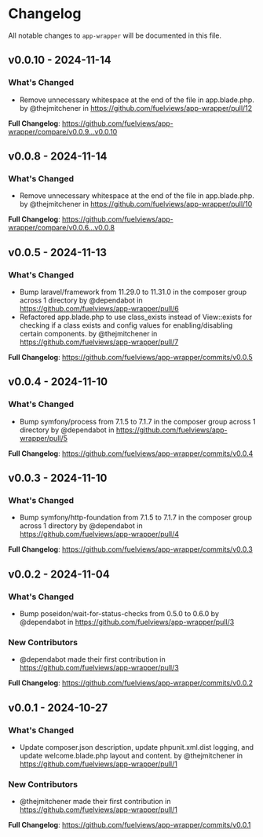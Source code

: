 # Changelog

All notable changes to `app-wrapper` will be documented in this file.

## v0.0.10 - 2024-11-14

### What's Changed

* Remove unnecessary whitespace at the end of the file in app.blade.php. by @thejmitchener in https://github.com/fuelviews/app-wrapper/pull/12

**Full Changelog**: https://github.com/fuelviews/app-wrapper/compare/v0.0.9...v0.0.10

## v0.0.8 - 2024-11-14

### What's Changed

* Remove unnecessary whitespace at the end of the file in app.blade.php. by @thejmitchener in https://github.com/fuelviews/app-wrapper/pull/10

**Full Changelog**: https://github.com/fuelviews/app-wrapper/compare/v0.0.6...v0.0.8

## v0.0.5 - 2024-11-13

### What's Changed

* Bump laravel/framework from 11.29.0 to 11.31.0 in the composer group across 1 directory by @dependabot in https://github.com/fuelviews/app-wrapper/pull/6
* Refactored app.blade.php to use class_exists instead of View::exists for checking if a class exists and config values for enabling/disabling certain components. by @thejmitchener in https://github.com/fuelviews/app-wrapper/pull/7

**Full Changelog**: https://github.com/fuelviews/app-wrapper/commits/v0.0.5

## v0.0.4 - 2024-11-10

### What's Changed

* Bump symfony/process from 7.1.5 to 7.1.7 in the composer group across 1 directory by @dependabot in https://github.com/fuelviews/app-wrapper/pull/5

**Full Changelog**: https://github.com/fuelviews/app-wrapper/commits/v0.0.4

## v0.0.3 - 2024-11-10

### What's Changed

* Bump symfony/http-foundation from 7.1.5 to 7.1.7 in the composer group across 1 directory by @dependabot in https://github.com/fuelviews/app-wrapper/pull/4

**Full Changelog**: https://github.com/fuelviews/app-wrapper/commits/v0.0.3

## v0.0.2 - 2024-11-04

### What's Changed

* Bump poseidon/wait-for-status-checks from 0.5.0 to 0.6.0 by @dependabot in https://github.com/fuelviews/app-wrapper/pull/3

### New Contributors

* @dependabot made their first contribution in https://github.com/fuelviews/app-wrapper/pull/3

**Full Changelog**: https://github.com/fuelviews/app-wrapper/commits/v0.0.2

## v0.0.1 - 2024-10-27

### What's Changed

* Update composer.json description, update phpunit.xml.dist logging, and update welcome.blade.php layout and content. by @thejmitchener in https://github.com/fuelviews/app-wrapper/pull/1

### New Contributors

* @thejmitchener made their first contribution in https://github.com/fuelviews/app-wrapper/pull/1

**Full Changelog**: https://github.com/fuelviews/app-wrapper/commits/v0.0.1
